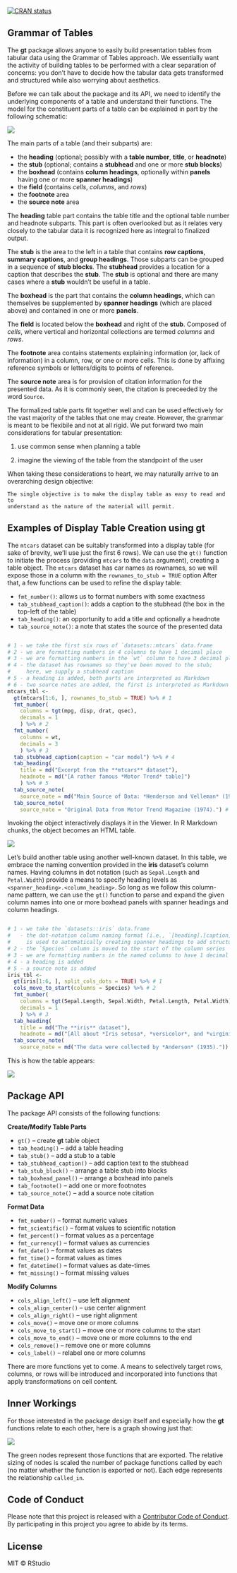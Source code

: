 
<!-- README.md is generated from README.Rmd. Please edit that file -->

[![CRAN
status](https://www.r-pkg.org/badges/version/gt)](https://cran.r-project.org/package=gt)

## Grammar of Tables

The **gt** package allows anyone to easily build presentation tables
from tabular data using the Grammar of Tables approach. We essentially
want the activity of building tables to be performed with a clear
separation of concerns: you don’t have to decide how the tabular data
gets transformed and structured while also worrying about aesthetics.

Before we can talk about the package and its API, we need to identify
the underlying components of a table and understand their functions. The
model for the constituent parts of a table can be explained in part by
the following schematic:

<img src="man/figures/gt_parts_of_a_table.png">

The main parts of a table (and their subparts) are:

  - the **heading** (optional; possibly with a **table number**,
    **title**, or **headnote**)
  - the **stub** (optional; contains a **stubhead** and one or more
    **stub blocks**)
  - the **boxhead** (contains **column headings**, optionally within
    **panels** having one or more **spanner headings**)
  - the **field** (contains *cells*, *columns*, and *rows*)
  - the **footnote** area
  - the **source note** area

The **heading** table part contains the table title and the optional
table number and headnote subparts. This part is often overlooked but as
it relates very closely to the tabular data it is recognized here as
integral to finalized output.

The **stub** is the area to the left in a table that contains **row
captions**, **summary captions**, and **group headings**. Those subparts
can be grouped in a sequence of **stub blocks**. The **stubhead**
provides a location for a caption that describes the **stub**. The
**stub** is optional and there are many cases where a **stub** wouldn’t
be useful in a table.

The **boxhead** is the part that contains the **column headings**, which
can themselves be supplemented by **spanner headings** (which are placed
above) and contained in one or more **panels**.

The **field** is located below the **boxhead** and right of the
**stub**. Composed of *cells*, where vertical and horizontal collections
are termed *columns* and *rows*.

The **footnote** area contains statements explaining information (or,
lack of information) in a column, row, or one or more cells. This is
done by affixing reference symbols or letters/digits to points of
reference.

The **source note** area is for provision of citation information for
the presented data. As it is commonly seen, the citation is preceeded by
the word `Source`.

The formalized table parts fit together well and can be used effectively
for the vast majority of the tables that one may create. However, the
grammar is meant to be flexibile and not at all rigid. We put forward
two main considerations for tabular presentation:

1.  use common sense when planning a table

2.  imagine the viewing of the table from the standpoint of the user

When taking these considerations to heart, we may naturally arrive to an
overarching design
    objective:

    The single objective is to make the display table as easy to read and to 
    understand as the nature of the material will permit.

## Examples of Display Table Creation using **gt**

The `mtcars` dataset can be suitably transformed into a display table
(for sake of brevity, we’ll use just the first 6 rows). We can use the
`gt()` function to initiate the process (providing `mtcars` to the
`data` argument), creating a table object. The `mtcars` dataset has car
names as rownames, so we will expose those in a column with the
`rownames_to_stub = TRUE` option After that, a few functions can be used
to refine the display table:

  - `fmt_number()`: allows us to format numbers with some exactness
  - `tab_stubhead_caption()`: adds a caption to the stubhead (the box in
    the top-left of the table)
  - `tab_heading()`: an opportunity to add a title and optionally a
    headnote
  - `tab_source_note()`: a note that states the source of the presented
    data

<!-- end list -->

``` r

# 1 - we take the first six rows of `datasets::mtcars` data.frame
# 2 - we are formatting numbers in 4 columns to have 1 decimal place
# 3 - we are formatting numbers in the `wt` column to have 3 decimal places
# 4 - the dataset has rownames so they've been moved to the stub;
#     here, we supply a stubhead caption
# 5 - a heading is added, both parts are interpreted as Markdown
# 6 - two source notes are added, the first is interpreted as Markdown
mtcars_tbl <-
  gt(mtcars[1:6, ], rownames_to_stub = TRUE) %>% # 1
  fmt_number(
    columns = tgt(mpg, disp, drat, qsec),
    decimals = 1
    ) %>% # 2
  fmt_number(
    columns = wt,
    decimals = 3
    ) %>% # 3
  tab_stubhead_caption(caption = "car model") %>% # 4
  tab_heading(
    title = md("Excerpt from the **mtcars** dataset"),
    headnote = md("[A rather famous *Motor Trend* table]")
    ) %>% # 5
  tab_source_note(
    source_note = md("Main Source of Data: *Henderson and Velleman* (1981).")) %>% # 6
  tab_source_note(
    source_note = "Original Data from Motor Trend Magazine (1974).") # 6
```

Invoking the object interactively displays it in the Viewer. In R
Markdown chunks, the object becomes an HTML table.

<img src="man/figures/mtcars.png">

Let’s build another table using another well-known dataset. In this
table, we embrace the naming convention provided in the **iris**
dataset’s column names. Having columns in dot notation (such as
`Sepal.Length` and `Petal.Width`) provide a means to specify heading
levels as `<spanner_heading>.<column_heading>`. So long as we follow
this column-name pattern, we can use the `gt()` function to parse and
expand the given column names into one or more boxhead panels with
spanner headings and column headings.

``` r

# 1 - we take the `datasets::iris` data.frame
#   - the dot-notation column naming format (i.e., `[heading].[caption]`)
#     is used to automatically creating spanner headings to add structure
# 2 - the `Species` column is moved to the start of the column series
# 3 - we are formatting numbers in the named columns to have 1 decimal place
# 4 - a heading is added
# 5 - a source note is added
iris_tbl <-
  gt(iris[1:6, ], split_cols_dots = TRUE) %>% # 1
  cols_move_to_start(columns = Species) %>% # 2
  fmt_number(
    columns = tgt(Sepal.Length, Sepal.Width, Petal.Length, Petal.Width),
    decimals = 1
    ) %>% # 3
  tab_heading(
    title = md("The **iris** dataset"),
    headnote = md("[All about *Iris setosa*, *versicolor*, and *virginica*]")) %>% # 4
  tab_source_note(
    source_note = md("The data were collected by *Anderson* (1935).")) # 5
```

This is how the table appears:

<img src="man/figures/iris.png">

## Package API

The package API consists of the following functions:

**Create/Modify Table Parts**

  - `gt()` – create **gt** table object
  - `tab_heading()` – add a table heading
  - `tab_stub()` – add a stub to a table
  - `tab_stubhead_caption()` – add caption text to the stubhead
  - `tab_stub_block()` – arrange a table stub into blocks
  - `tab_boxhead_panel()` – arrange a boxhead into panels
  - `tab_footnote()` – add one or more footnotes
  - `tab_source_note()` – add a source note citation

**Format Data**

  - `fmt_number()` – format numeric values
  - `fmt_scientific()` – format values to scientific notation
  - `fmt_percent()` – format values as a percentage
  - `fmt_currency()` – format values as currencies
  - `fmt_date()` – format values as dates
  - `fmt_time()` – format values as times
  - `fmt_datetime()` – format values as date-times
  - `fmt_missing()` – format missing values

**Modify Columns**

  - `cols_align_left()` – use left alignment
  - `cols_align_center()` – use center alignment
  - `cols_align_right()` – use right alignment
  - `cols_move()` – move one or more columns
  - `cols_move_to_start()` – move one or more columns to the start
  - `cols_move_to_end()` – move one or more columns to the end
  - `cols_remove()` – remove one or more columns
  - `cols_label()` – relabel one or more columns

There are more functions yet to come. A means to selectively target
rows, columns, or rows will be introduced and incorporated into
functions that apply transformations on cell content.

## Inner Workings

For those interested in the package design itself and especially how the
**gt** functions relate to each other, here is a graph showing just
that:

<img src="man/figures/gt_function_graph.png">

The green nodes represent those functions that are exported. The
relative sizing of nodes is scaled the number of package functions
called by each (no matter whether the function is exported or not). Each
edge represents the relationship `called_in`.

## Code of Conduct

Please note that this project is released with a [Contributor Code of
Conduct](CODE_OF_CONDUCT.md). By participating in this project you agree
to abide by its terms.

## License

MIT © RStudio
